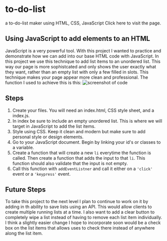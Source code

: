 # to-do-list
a to-do-list maker using HTML, CSS, JavaScript
Click here to visit the page.
## Using JavaScript to add elements to an HTML
JavaScript is a very powerful tool. With this project I wanted to practice and demonstrate how we can add into our base HTML code with JavaScript. In this project we use this technique to add list items to an unordered list. This way our page is more sophistcated and only shows the user exactly what they want, rather than an empty list with only a few filled in slots. This technique makes your page appear more clean and professional. The function I used to achieve this is this: ![screenshot of code](./assets/img/)
## Steps
1. Create your files. You will need an index.html, CSS style sheet, and a index.js.
2. In index be sure to include an empty unordered list. This is where we will target in JavaScript to add the list items.
3. Style using CSS. Keep it clean and modern but make sure to add personal style or design elements.
4. Go to your JavaScript document. Begin by linking your id's or classes to a variable.
5. Create a function that will create a new `li` everytime the function is called. Then create a function that adds the input to that `li`. This function should also validate that the input is not empty.
6. Call this function with `addEventListner` and call it either on a `'click'` event or a `'keypress'` event.
## Future Steps
To take this project to the next level I plan to continue to work on it by adding in th ability to save lists using an API. This would allow clients to create multiple running lists at a time.  I also want to add a clear button to completely wipe a list instead of having to remove each list item individually.  I think a slightly easier change I hope to incorporate soon would be a check box on the list items that allows uses to check there instead of anywhere along the list item. 
